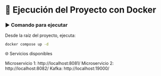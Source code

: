 # 🚀 Ejecución del Proyecto con Docker

### ▶️ Comando para ejecutar

Desde la raíz del proyecto, ejecuta:

```bash
docker compose up -d
```
🌐 Servicios disponibles

Microservicio 1: http://localhost:8081/
Microservicio 2: http://localhost:8082/
Kafka: http://localhost:19000/

